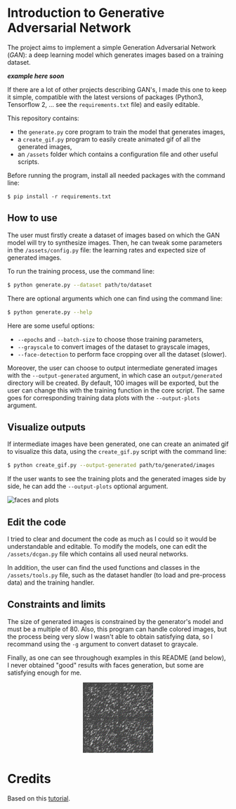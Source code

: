 # Introduction to Generative Adversarial Network

The project aims to implement a simple Generation Adversarial Network (*GAN*): a deep learning model which generates images based on a training dataset.

***example here soon***

If there are a lot of other projects describing GAN's, I made this one to keep it simple, compatible with the latest versions of packages (Python3, Tensorflow 2, ... see the `requirements.txt` file) and easily editable.

This repository contains:
* the `generate.py` core program to train the model that generates images,
* a `create_gif.py` program to easily create animated gif of all the generated images,
* an `/assets` folder which contains a configuration file and other useful scripts.

Before running the program, install all needed packages with the command line:

```shell
$ pip install -r requirements.txt
```

## How to use

The user must firstly create a dataset of images based on which the GAN model will try to synthesize images.
Then, he can tweak some parameters in the `/assets/config.py` file: the learning rates and expected size of generated images.

To run the training process, use the command line:
```sh
$ python generate.py --dataset path/to/dataset
```
There are optional arguments which one can find using the command line:
```sh
$ python generate.py --help
```
Here are some useful options:
* `--epochs` and `--batch-size` to choose those training parameters, 
* `--grayscale` to convert images of the dataset to grayscale images,
* `--face-detection` to perform face cropping over all the dataset (slower).

Moreover, the user can choose to output intermediate generated images with the `--output-generated` argument, in which case an `output/generated` directory will be created. By default, 100 images will be exported, but the user can change this with the training function in the core script. The same goes for corresponding training data plots with the `--output-plots` argument.

## Visualize outputs

If intermediate images have been generated, one can create an animated gif to visualize this data, using the `create_gif.py` script with the command line:
```sh
$ python create_gif.py --output-generated path/to/generated/images
```

If the user wants to see the training plots and the generated images side by side, he can add the `--output-plots` optional argument.

![faces and plots](./readme_utils/faces_plots.gif)

## Edit the code

I tried to clear and document the code as much as I could so it would be understandable and editable. To modify the models, one can edit the `/assets/dcgan.py` file which contains all used neural networks.

In addition, the user can find the used functions and classes in the `/assets/tools.py` file, such as the dataset handler (to load and pre-process data) and the training handler.

## Constraints and limits

The size of generated images is constrained by the generator's model and must be a multiple of 80.
Also, this program can handle colored images, but the process being very slow I wasn't able to obtain satisfying data, so I recommand using the `-g` argument to convert dataset to graycale.

Finally, as one can see throughough examples in this README (and below), I never obtained "good" results with faces generation, but some are satisfying enough for me. 

<div style="text-align:center"><img src="./readme_utils/faces_only.gif" /></div>

# Credits

Based on this [tutorial](https://www.pyimagesearch.com/2020/11/16/gans-with-keras-and-tensorflow/).